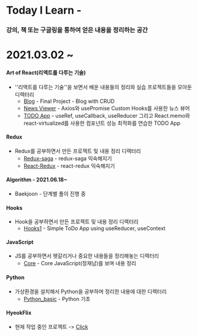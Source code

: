 # Today I Learn - 

### 강의, 책 또는 구글링을 통하여 얻은 내용을 정리하는 공간

# 2021.03.02 ~

#### Art of React(리액트를 다루는 기술)

- ''리액트를 다루는 기술''을 보면서 배운 내용들의 정리와 실습 프로젝트들을 모아둔 디렉터리
  - [Blog](https://github.com/SeolJaeHyeok/TIL/tree/master/Art_of_React/blog) - Final Project - Blog with CRUD
  - [News Viewer](https://github.com/SeolJaeHyeok/TIL/tree/master/Art_of_React/news-viewer) - Axios와 usePromise Custom Hooks를 사용한 뉴스 뷰어
  - [TODO App](https://github.com/SeolJaeHyeok/TIL/tree/master/Art_of_React/todo-app) - useRef, useCallback, useReducer 그리고 React.memo와 react-virtualized를 사용한 컴포넌트 성능 최적화를 연습한  TODO App



#### Redux

- Redux를 공부하면서 만든 프로젝트 및 내용 정리 디렉터리
  - [Redux-saga](https://github.com/SeolJaeHyeok/TIL/tree/master/Redux/Redux-Saga) - redux-saga 익숙해지기
  - [React-Redux](https://github.com/SeolJaeHyeok/TIL/tree/master/Redux/React-Redux) - react-redux 익숙해지기



#### Algorithm - 2021.06.18~

- Baekjoon - 단계별 풀이 진행 중



#### Hooks

- Hook을 공부하면서  만든 프로젝트 및 내용 정리 디렉터리
  - [Hooks1](https://github.com/SeolJaeHyeok/TIL/tree/master/Hooks) - Simple ToDo App using useReducer, useContext 



#### JavaScript

- JS를 공부하면서 헷갈리거나 중요한 내용들을 정리해놓는 디렉터리
  - [Core](https://github.com/SeolJaeHyeok/TIL/tree/master/JavaScript/Core) - Core JavaScript(정재남)를 보며 내용 정리 



#### Python

- 가상환경을 설치해서 Python을 공부하며 정리한 내용에 대한 디렉터리
  - [Python_basic](https://github.com/SeolJaeHyeok/TIL/tree/master/Python/python_basic) - Python 기초

#### HyeokFlix

- 현재 작업 중인 프로젝트 -> [Click](https://github.com/SeolJaeHyeok/Hyeokflix)

